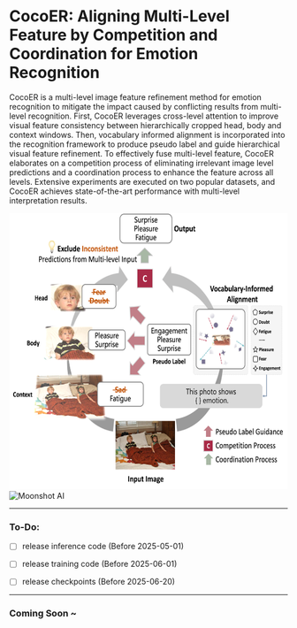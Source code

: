 # CocoER: Aligning Multi-Level Feature by Competition and Coordination for Emotion Recognition
CocoER is a multi-level image feature refinement method for emotion recognition to mitigate the impact caused by conflicting results from multi-level recognition. First, CocoER leverages cross-level  attention to improve visual feature consistency between hierarchically cropped head, body and context windows.  Then, vocabulary informed alignment is incorporated into the recognition framework to produce pseudo label and guide hierarchical visual feature refinement. To effectively fuse multi-level feature, CocoER elaborates on a competition process of eliminating irrelevant  image level predictions and a coordination process to enhance the  feature across all levels. Extensive experiments are executed on two popular datasets, and CocoER achieves state-of-the-art performance with multi-level interpretation results.


<img src="/assets/Asset_1.png" alt="Moonshot AI" width="600" height="500">

<img src="/assets/Asset_2.png" alt="Moonshot AI" width="600" height="380">

------

### To-Do:

- [ ] release inference code (Before 2025-05-01)
- [ ] release training code (Before  2025-06-01)
- [ ] release checkpoints (Before  2025-06-20)


------



### Coming Soon ~
